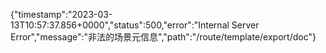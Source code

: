 {"timestamp":"2023-03-13T10:57:37.856+0000","status":500,"error":"Internal Server Error","message":"非法的场景元信息","path":"/route/template/export/doc"}